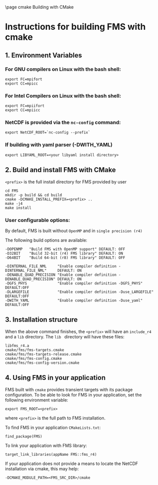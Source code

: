 \page cmake Building with CMake
# Instructions for building FMS with cmake

## 1. Environment Variables

### For GNU compilers on Linux with the bash shell:

```
export FC=mpifort
export CC=mpicc
```

### For Intel Compilers on Linux with the bash shell:

```
export FC=mpiifort
export CC=mpiicc
```

### NetCDF is provided via the `nc-config` command:
```
export NetCDF_ROOT=`nc-config --prefix`
```

### If building with yaml parser (-DWITH_YAML)
```
export LIBYAML_ROOT=<your libyaml install directory>
```

## 2. Build and install FMS with CMake
`<prefix>` is the full install directory for FMS provided by user

```
cd FMS
mkdir -p build && cd build
cmake -DCMAKE_INSTALL_PREFIX=<prefix> ..
make -j4
make install
```

### User configurable options:
By default, FMS is built without `OpenMP` and in `single precision (r4)`

The following build options are available:
```
-DOPENMP   "Build FMS with OpenMP support" DEFAULT: OFF
-D32BIT    "Build 32-bit (r4) FMS library" DEFAULT: ON
-D64BIT    "Build 64-bit (r8) FMS library" DEFAULT: OFF

-DINTERNAL_FILE_NML     "Enable compiler definition -DINTERNAL_FILE_NML"     DEFAULT: ON
-DENABLE_QUAD_PRECISION "Enable compiler definition -DENABLE_QUAD_PRECISION" DEFAULT: ON
-DGFS_PHYS              "Enable compiler definition -DGFS_PHYS"              DEFAULT:OFF
-DLARGEFILE             "Enable compiler definition -Duse_LARGEFILE"         DEFAULT:OFF
-DWITH_YAML             "Enable compiler definition -Duse_yaml"              DEFAULT:OFF
```

## 3. Installation structure

When the above command finishes, the `<prefix>` will have an `include_r4` and a `lib` directory. The `lib ` directory will have these files:

```
libfms_r4.a
cmake/fms/fms-targets.cmake
cmake/fms/fms-targets-release.cmake
cmake/fms/fms-config.cmake
cmake/fms/fms-config-version.cmake
```

## 4. Using FMS in your application

FMS built with `cmake` provides transient targets with its package configuration.
To be able to look for FMS in your application, set the following environment variable:
```
export FMS_ROOT=<prefix>
```
where `<prefix>` is the full path to FMS installation.

To find FMS in your application `CMakeLists.txt`:

```
find_package(FMS)
```

To link your application with FMS library:
```
target_link_libraries(appName FMS::fms_r4)
```

If your application does not provide a means to locate the NetCDF installation via cmake, this may help:
```
-DCMAKE_MODULE_PATH=<FMS_SRC_DIR>/cmake
```
